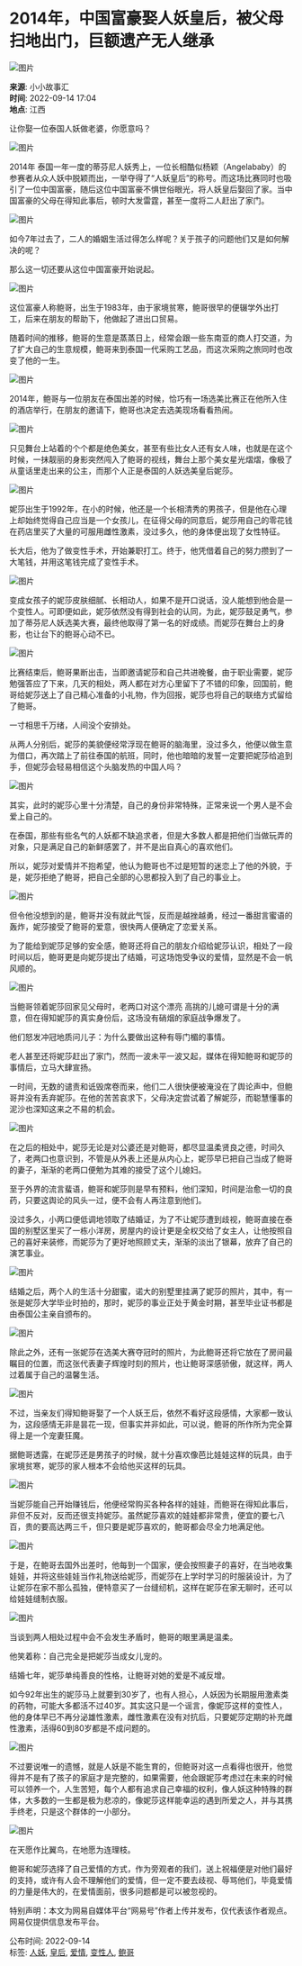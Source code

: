 # 2014年，中国富豪娶人妖皇后，被父母扫地出门，巨额遗产无人继承

![图片](//nimg.ws.126.net/?url=http%3A%2F%2Fdingyue.ws.126.net%2F2022%2F0914%2Ffe90b302j00ri6zuc0019d000hs00nhp.jpg&thumbnail=750x2147483647&quality=75&type=webp)

**来源**: 小小故事汇  
**时间**: 2022-09-14 17:04  
**地点**: 江西

让你娶一位泰国人妖做老婆，你愿意吗？

![图片](//nimg.ws.126.net/?url=http%3A%2F%2Fdingyue.ws.126.net%2F2022%2F0704%2Fcf5b6a63j00reh8fr000dd000780078p.jpg&thumbnail=90x2147483647&quality=75&type=webp)

2014年 泰国一年一度的蒂芬尼人妖秀上，一位长相酷似杨颖（Angelababy）的参赛者从众人妖中脱颖而出，一举夺得了“人妖皇后”的称号。而这场比赛同时也吸引了一位中国富豪，随后这位中国富豪不惧世俗眼光，将人妖皇后娶回了家。当中国富豪的父母在得知此事后，顿时大发雷霆，甚至一度将二人赶出了家门。

![图片](//nimg.ws.126.net/?url=http%3A%2F%2Fdingyue.ws.126.net%2F2022%2F0914%2F60765f1fj00ri6zud000wd000hs00bwp.jpg&thumbnail=750x2147483647&quality=75&type=webp)

如今7年过去了，二人的婚姻生活过得怎么样呢？关于孩子的问题他们又是如何解决的呢？

那么这一切还要从这位中国富豪开始说起。

![图片](//nimg.ws.126.net/?url=http%3A%2F%2Fdingyue.ws.126.net%2F2022%2F0914%2Fb9892c84j00ri6zuf00a2d000hs00a0p.jpg&thumbnail=750x2147483647&quality=75&type=webp)

这位富豪人称鲍哥，出生于1983年，由于家境贫寒，鲍哥很早的便辍学外出打工，后来在朋友的帮助下，他做起了进出口贸易。

随着时间的推移，鲍哥的生意是蒸蒸日上，经常会跟一些东南亚的商人打交道，为了扩大自己的生意规模，鲍哥来到泰国一代采购工艺品，而这次采购之旅同时也改变了他的一生。

![图片](//nimg.ws.126.net/?url=http%3A%2F%2Fdingyue.ws.126.net%2F2022%2F0914%2Fb3d8eb58j00ri6zug000id000en008pp.jpg&thumbnail=750x2147483647&quality=75&type=webp)

2014年，鲍哥与一位朋友在泰国出差的时候，恰巧有一场选美比赛正在他所入住的酒店举行，在朋友的邀请下，鲍哥也决定去选美现场看看热闹。

![图片](//nimg.ws.126.net/?url=http%3A%2F%2Fdingyue.ws.126.net%2F2022%2F0914%2F93a2ca84j00ri6zui009id000hs00a0p.jpg&thumbnail=750x2147483647&quality=75&type=webp)

只见舞台上站着的个个都是绝色美女，甚至有些比女人还有女人味，也就是在这个时候，一抹靓丽的身影突然闯入了鲍哥的视线，舞台上那个美女星光熠熠，像极了从童话里走出来的公主，而那个人正是泰国的人妖选美皇后妮莎。

![图片](//nimg.ws.126.net/?url=http%3A%2F%2Fdingyue.ws.126.net%2F2022%2F0914%2F70a0e5b8j00ri6zuj008ad000hs00a0p.jpg&thumbnail=750x2147483647&quality=75&type=webp)

妮莎出生于1992年，在小的时候，他还是一个长相清秀的男孩子，但是他在心理上却始终觉得自己应当是一个女孩儿，在征得父母的同意后，妮莎用自己的零花钱在药店里买了大量的可服用雌性激素，没过多久，他的身体便出现了女性特征。

长大后，他为了做变性手术，开始兼职打工。终于，他凭借着自己的努力攒到了一大笔钱，并用这笔钱完成了变性手术。

![图片](//nimg.ws.126.net/?url=http%3A%2F%2Fdingyue.ws.126.net%2F2022%2F0914%2F6bc3a3a5j00ri6zuk006vd000hs00a0p.jpg&thumbnail=750x2147483647&quality=75&type=webp)

变成女孩子的妮莎皮肤细腻、长相动人，如果不是开口说话，没人能想到他会是一个变性人。可即便如此，妮莎依然没有得到社会的认同，为此，妮莎鼓足勇气，参加了蒂芬尼人妖选美大赛，最终他取得了第一名的好成绩。而妮莎在舞台上的身影，也让台下的鲍哥心动不已。

![图片](//nimg.ws.126.net/?url=http%3A%2F%2Fdingyue.ws.126.net%2F2022%2F0914%2F28189229j00ri6zul00afd000hs00a0p.jpg&thumbnail=750x2147483647&quality=75&type=webp)

比赛结束后，鲍哥果断出击，当即邀请妮莎和自己共进晚餐，由于职业需要，妮莎勉强答应了下来，几天的相处，两人都在对方心里留下了不错的印象，回国前，鲍哥给妮莎送上了自己精心准备的小礼物，作为回报，妮莎也将自己的联络方式留给了鲍哥。

一寸相思千万绪，人间没个安排处。

从两人分别后，妮莎的美貌便经常浮现在鲍哥的脑海里，没过多久，他便以做生意为借口，再次踏上了前往泰国的航班，同时，他也暗暗的发誓一定要把妮莎给追到手，但妮莎会轻易相信这个头脑发热的中国人吗？

![图片](//nimg.ws.126.net/?url=http%3A%2F%2Fdingyue.ws.126.net%2F2022%2F0914%2F0eafcdacj00ri6zun0089d000hs00a0p.jpg&thumbnail=750x2147483647&quality=75&type=webp)

其实，此时的妮莎心里十分清楚，自己的身份非常特殊，正常来说一个男人是不会爱上自己的。

在泰国，那些有些名气的人妖都不缺追求者，但是大多数人都是把他们当做玩弄的对象，只是满足自己的新鲜感罢了，并不是出自真心的喜欢他们。

所以，妮莎对爱情并不抱希望，他认为鲍哥也不过是短暂的迷恋上了他的外貌，于是，妮莎拒绝了鲍哥，把自己全部的心思都投入到了自己的事业上。

![图片](//nimg.ws.126.net/?url=http%3A%2F%2Fdingyue.ws.126.net%2F2022%2F0914%2Fd9acc5adj00ri6zuo007id000hs00a0p.jpg&thumbnail=750x2147483647&quality=75&type=webp)

但令他没想到的是，鲍哥并没有就此气馁，反而是越挫越勇，经过一番甜言蜜语的轰炸，妮莎接受了鲍哥的爱意，很快两人便确定了恋爱关系。

为了能给到妮莎足够的安全感，鲍哥还将自己的朋友介绍给妮莎认识，相处了一段时间以后，鲍哥更是向妮莎提出了结婚，可这场饱受争议的爱情，显然是不会一帆风顺的。

![图片](//nimg.ws.126.net/?url=http%3A%2F%2Fdingyue.ws.126.net%2F2022%2F0914%2F9ec5a293j00ri6zup009cd000hs00a0p.jpg&thumbnail=750x2147483647&quality=75&type=webp)

当鲍哥领着妮莎回家见父母时，老两口对这个漂亮 高挑的儿媳可谓是十分的满意，但在得知妮莎的真实身份后，这场没有硝烟的家庭战争爆发了。

他们怒发冲冠地质问儿子：为什么要做出这种有辱门楣的事情。

老人甚至还将妮莎赶出了家门，然而一波未平一波又起，媒体在得知鲍哥和妮莎的事情后，立马大肆宣扬。

一时间，无数的谴责和诋毁席卷而来，他们二人很快便被淹没在了舆论声中，但鲍哥并没有丢弃妮莎。在他的苦苦哀求下，父母决定尝试着了解妮莎，而聪慧懂事的泥沙也深知这来之不易的机会。

![图片](//nimg.ws.126.net/?url=http%3A%2F%2Fdingyue.ws.126.net%2F2022%2F0914%2F33c77bb6j00ri6zuq009bd000hs00a0p.jpg&thumbnail=750x2147483647&quality=75&type=webp)

在之后的相处中，妮莎无论是对公婆还是对鲍哥，都尽显温柔贤良之德，时间久了，老两口也意识到，不管是从外表上还是从内心上，妮莎早已把自己当成了鲍哥的妻子，渐渐的老两口便勉为其难的接受了这个儿媳妇。

至于外界的流言蜚语，鲍哥和妮莎则是早有预料，他们深知，时间是治愈一切的良药，只要这舆论的风头一过，便不会有人再注意到他们。

没过多久，小两口便低调地领取了结婚证，为了不让妮莎遭到歧视，鲍哥直接在泰国的别墅区里买了一栋小洋房，房屋内的设计更是全权交给了女主人，让他按照自己的喜好来装修，而妮莎为了更好地照顾丈夫，渐渐的淡出了银幕，放弃了自己的演艺事业。

![图片](//nimg.ws.126.net/?url=http%3A%2F%2Fdingyue.ws.126.net%2F2022%2F0914%2F7d4ca34cj00ri6zur000rd000hs00d4p.jpg&thumbnail=750x2147483647&quality=75&type=webp)

结婚之后，两个人的生活十分甜蜜，诺大的别墅里挂满了妮莎的照片，其中，有一张是妮莎大学毕业时拍的，那时，妮莎的事业正处于黄金时期，甚至毕业证书都是由泰国公主亲自颁布的。

![图片](//nimg.ws.126.net/?url=http%3A%2F%2Fdingyue.ws.126.net%2F2022%2F0914%2F85480696j00ri6zur000td000hs00b4p.jpg&thumbnail=750x2147483647&quality=75&type=webp)

除此之外，还有一张妮莎在选美大赛夺冠时的照片，为此鲍哥还将它放在了房间最瞩目的位置，而这张代表妻子辉煌时刻的照片，也让鲍哥深感骄傲，就这样，两人过着属于自己的温馨生活。

![图片](//nimg.ws.126.net/?url=http%3A%2F%2Fdingyue.ws.126.net%2F2022%2F0914%2Fe811c51fj00ri6zus000nd000hs00b4p.jpg&thumbnail=750x2147483647&quality=75&type=webp)

不过，当亲友们得知鲍哥娶了一个人妖王后，依然不看好这段感情，大家都一致认为，这段感情无非是昙花一现，但事实并非如此，可以说，鲍哥的所作所为完全算得上是一个宠妻狂魔。

据鲍哥透露，在妮莎还是男孩子的时候，就十分喜欢像芭比娃娃这样的玩具，由于家境贫寒，妮莎的家人根本不会给他买这样的玩具。

![图片](//nimg.ws.126.net/?url=http%3A%2F%2Fdingyue.ws.126.net%2F2022%2F0914%2Fdf75da79j00ri6zut009nd000hs00a0p.jpg&thumbnail=750x2147483647&quality=75&type=webp)

当妮莎能自己开始赚钱后，他便经常购买各种各样的娃娃，而鲍哥在得知此事后，非但不反对，反而还很支持妮莎。虽然妮莎喜欢的娃娃都非常贵，便宜的要七八百，贵的要高达两三千，但只要是妮莎喜欢的，鲍哥都会尽全力地满足他。

![图片](//nimg.ws.126.net/?url=http%3A%2F%2Fdingyue.ws.126.net%2F2022%2F0914%2F8ca81455j00ri6zuu00afd000hs00a0p.jpg&thumbnail=750x2147483647&quality=75&type=webp)

于是，在鲍哥去国外出差时，他每到一个国家，便会按照妻子的喜好，在当地收集娃娃，并将这些娃娃当作礼物送给妮莎，而妮莎在上学时学习的时服装设计，为了让妮莎在家不那么孤独，便特意买了一台缝纫机，这样在妮莎在家无聊时，还可以给娃娃缝制衣服。

![图片](//nimg.ws.126.net/?url=http%3A%2F%2Fdingyue.ws.126.net%2F2022%2F0914%2Fa0b873a6j00ri6zuv007rd000hs00a0p.jpg&thumbnail=750x2147483647&quality=75&type=webp)

当谈到两人相处过程中会不会发生矛盾时，鲍哥的眼里满是温柔。

他笑着称：自己完全是把妮莎当成女儿宠的。

结婚七年，妮莎单纯善良的性格，让鲍哥对她的爱是不减反增。

如今92年出生的妮莎马上就要到30岁了，也有人担心，人妖因为长期服用激素类的药物，可能大多都活不过40岁。其实这只是一个谣言，像妮莎这样的变性人，他的身体早已不再分泌雄性激素，雌性激素在没有对抗后，只要妮莎定期的补充雌性激素，活得60到80岁都是不成问题的。

![图片](//nimg.ws.126.net/?url=http%3A%2F%2Fdingyue.ws.126.net%2F2022%2F0914%2Fa78ed4e0j00ri6zuw001gd000hs00hdp.jpg&thumbnail=750x2147483647&quality=75&type=webp)

不过要说唯一的遗憾，就是人妖是不能生育的，但鲍哥对这一点看得也很开，他觉得并不是有了孩子的家庭才是完整的，如果需要，他会跟妮莎考虑过在未来的时候可以领养一个，人生苦短，每个人都有追求自己幸福的权利，像人妖这种特殊的群体，大多数的一生都是极为悲凉的，像妮莎这样能幸运的遇到所爱之人，并与其携手终老，只是这个群体的一小部分。

![图片](//nimg.ws.126.net/?url=http%3A%2F%2Fdingyue.ws.126.net%2F2022%2F0914%2Fb82802b4j00ri6zux000od000hs00acp.jpg&thumbnail=750x2147483647&quality=75&type=webp)

在天愿作比翼鸟，在地愿为连理枝。

鲍哥和妮莎选择了自己爱情的方式，作为旁观者的我们，送上祝福便是对他们最好的支持，或许有人会不理解他们的爱情，但一定不要去歧视、辱骂他们，毕竟爱情的力量是伟大的，在爱情面前，很多问题都是可以被忽视的。

特别声明：本文为网易自媒体平台“网易号”作者上传并发布，仅代表该作者观点。网易仅提供信息发布平台。

公布时间: 2022-09-14  
标签: [人妖](https://news.163.com/keywords/4/b/4eba5996/1.html), [皇后](https://news.163.com/keywords/7/8/7687540e/1.html), [爱情](https://news.163.com/keywords/7/3/723160c5/1.html), [变性人](https://news.163.com/keywords/5/d/53d860274eba/1.html), [鲍哥](https://news.163.com/keywords/9/8/9c8d54e5/1.html)